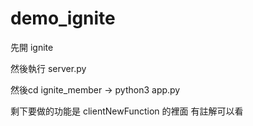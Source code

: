 # demo_ignite

先開 ignite


然後執行 server.py


然後cd ignite_member -> python3 app.py

剩下要做的功能是 clientNewFunction 的裡面 有註解可以看
